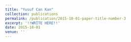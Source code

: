 ```yaml
---
title: "Yusuf Can Kan"
collection: publications
permalink: /publication/2015-10-01-paper-title-number-3
excerpt: '!!WRİTE HERE!!'
date: 2015-10-01
venue: ''
---
```

